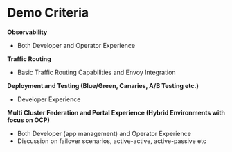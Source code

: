 # Demo Criteria

**Observability**
- Both Developer and Operator Experience

**Traffic Routing**
- Basic Traffic Routing Capabilities and Envoy Integration

**Deployment and Testing (Blue/Green, Canaries, A/B Testing etc.)**
- Developer Experience

**Multi Cluster Federation and Portal Experience (Hybrid Environments with focus on OCP)**
- Both Developer (app management) and Operator Experience
- Discussion on failover scenarios, active-active, active-passive etc